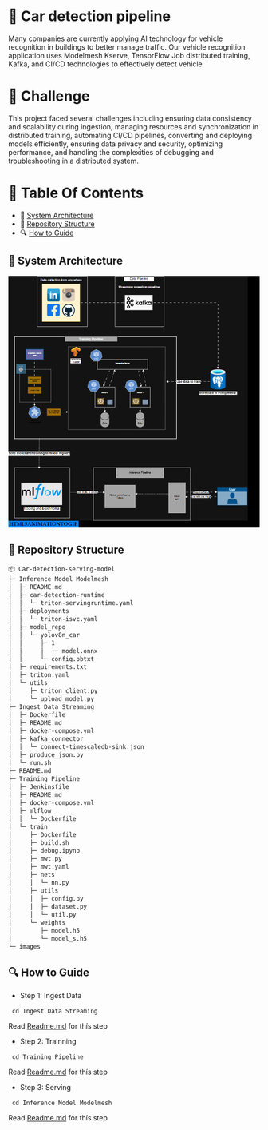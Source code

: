 
# 🚕 **Car detection pipeline**
Many companies are currently applying AI technology for vehicle recognition in buildings to better manage traffic. Our vehicle recognition application uses Modelmesh Kserve, TensorFlow Job distributed training, Kafka, and CI/CD technologies to effectively detect vehicle


# 🚀 **Challenge**
This project faced several challenges including ensuring data consistency and scalability during ingestion, managing resources and synchronization in distributed training, automating CI/CD pipelines, converting and deploying models efficiently, ensuring data privacy and security, optimizing performance, and handling the complexities of debugging and troubleshooting in a distributed system.

# 📕 Table Of Contents
- 🌟 [System Architecture](#System-architecture)
- 📁 [Repository Structure](#repository-structure)
- 🔍 [How to Guide](#how-to-guide)

## 🌟 System Architecture
![Pipeline Serving](https://github.com/HungNguyenDev1511/Car-detection-serving-model/blob/refactor/images/diagram.gif)


## 📁 Repository Structure
    📦 Car-detection-serving-model
    ├─ Inference Model Modelmesh
    │  ├─ README.md
    │  ├─ car-detection-runtime
    │  │  └─ triton-servingruntime.yaml
    │  ├─ deployments
    │  │  └─ triton-isvc.yaml
    │  ├─ model_repo
    │  │  └─ yolov8n_car
    │  │     ├─ 1
    │  │     │  └─ model.onnx
    │  │     └─ config.pbtxt
    │  ├─ requirements.txt
    │  ├─ triton.yaml
    │  └─ utils
    │     ├─ triton_client.py
    │     └─ upload_model.py
    ├─ Ingest Data Streaming
    │  ├─ Dockerfile
    │  ├─ README.md
    │  ├─ docker-compose.yml
    │  ├─ kafka_connector
    │  │  └─ connect-timescaledb-sink.json
    │  ├─ produce_json.py
    │  └─ run.sh
    ├─ README.md
    ├─ Training Pipeline
    │  ├─ Jenkinsfile
    │  ├─ README.md
    │  ├─ docker-compose.yml
    │  ├─ mlflow
    │  │  └─ Dockerfile
    │  └─ train
    │     ├─ Dockerfile
    │     ├─ build.sh
    │     ├─ debug.ipynb
    │     ├─ mwt.py
    │     ├─ mwt.yaml
    │     ├─ nets
    │     │  └─ nn.py
    │     ├─ utils
    │     │  ├─ config.py
    │     │  ├─ dataset.py
    │     │  └─ util.py
    │     └─ weights
    │        ├─ model.h5
    │        └─ model_s.h5
    └─ images

## 🔍 How to Guide

- Step 1: Ingest Data 
``` shell
 cd Ingest Data Streaming
 ```
 Read [Readme.md](https://github.com/HungNguyenDev1511/Car-detection-serving-model/tree/refactor/Ingest%20Data%20Streaming) for thís step
- Step 2: Trainning 
``` shell
 cd Training Pipeline
 ```
 Read [Readme.md](https://github.com/HungNguyenDev1511/Car-detection-serving-model/tree/refactor/Training%20Pipeline) for thís step
- Step 3: Serving
``` shell
 cd Inference Model Modelmesh
 ```
Read [Readme.md](https://github.com/HungNguyenDev1511/Car-detection-serving-model/tree/refactor/Inference%20Model%20Modelmesh%20) for thís step
